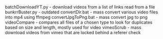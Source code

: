 batchDownloadYT.py - download videos from a list of links read from a file
bunkrrBuster.py - outdated
convertDir.bat - mass convert various video files into mp4 using ffmpeg
convertJpgToPng.bat - mass convert jpg to png
videoCompare - compares all files of a chosen type to look for duplicates based on size and length, mostly used for video
vimeoScrub - mass download videos from vimeo that are locked behind a referer check
